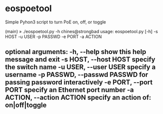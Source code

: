 # eospoetool
Simple Pyhon3 script to turn PoE on, off, or toggle

(main) » ./eospoetool.py -h                                                                                         chines@strongbad
usage: eospoetool.py [-h] -s HOST -u USER -p PASSWD -e PORT -a ACTION

optional arguments:
  -h, --help            show this help message and exit
  -s HOST, --host HOST  specify the switch name
  -u USER, --user USER  specify a username
  -p PASSWD, --passwd PASSWD
                        for passing password interactively
  -e PORT, --port PORT  specify an Ethernet port number
  -a ACTION, --action ACTION
                        specify an action of: on|off|toggle
------------------------------------------------------------------

